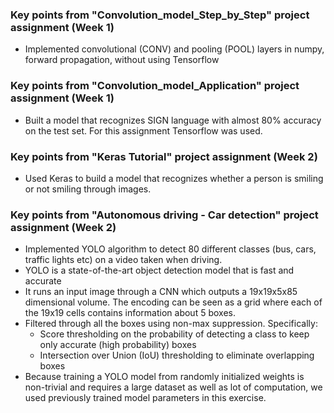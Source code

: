 ### Key points from "Convolution_model_Step_by_Step" project assignment (Week 1)

- Implemented convolutional (CONV) and pooling (POOL) layers in numpy, forward propagation, without using Tensorflow

### Key points from "Convolution_model_Application" project assignment (Week 1)
- Built a model that recognizes SIGN language with almost 80% accuracy on the test set. For this assignment Tensorflow was used.


### Key points from "Keras Tutorial" project assignment (Week 2)
- Used Keras to build a model that recognizes whether a person is smiling or not smiling through images.

### Key points from "Autonomous driving - Car detection" project assignment (Week 2)
- Implemented YOLO algorithm to detect 80 different classes (bus, cars, traffic lights etc) on a video taken when driving.
- YOLO is a state-of-the-art object detection model that is fast and accurate
- It runs an input image through a CNN which outputs a 19x19x5x85 dimensional volume.
The encoding can be seen as a grid where each of the 19x19 cells contains information about 5 boxes.
- Filtered through all the boxes using non-max suppression. Specifically:
	- Score thresholding on the probability of detecting a class to keep only accurate (high probability) boxes
	- Intersection over Union (IoU) thresholding to eliminate overlapping boxes
- Because training a YOLO model from randomly initialized weights is non-trivial and requires a large dataset as well as lot of computation, we used previously trained model parameters in this exercise.
